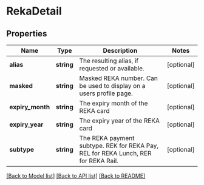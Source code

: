 # RekaDetail

## Properties
Name | Type | Description | Notes
------------ | ------------- | ------------- | -------------
**alias** | **string** | The resulting alias, if requested or available. | [optional] 
**masked** | **string** | Masked REKA number. Can be used to display on a users profile page. | [optional] 
**expiry_month** | **string** | The expiry month of the REKA card | [optional] 
**expiry_year** | **string** | The expiry year of the REKA card | [optional] 
**subtype** | **string** | The REKA payment subtype. REK for REKA Pay, REL for REKA Lunch, RER for REKA Rail. | [optional] 

[[Back to Model list]](../../README.md#documentation-for-models) [[Back to API list]](../../README.md#documentation-for-api-endpoints) [[Back to README]](../../README.md)

